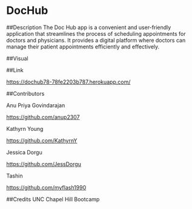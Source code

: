 # DocHub

##Description
The Doc Hub app is a convenient and user-friendly application that streamlines the process of scheduling appointments for doctors and physicians. It provides a digital platform where doctors can manage their patient appointments efficiently and effectively.


##Visual 

##Link 

https://dochub78-78fe2203b787.herokuapp.com/

##Contributors

Anu Priya Govindarajan

https://github.com/anup2307

Kathyrn Young

https://github.com/KathyrnY

Jessica Dorgu

https://github.com/JessDorgu

Tashin

https://github.com/myflash1990

##Credits
UNC Chapel Hill Bootcamp
